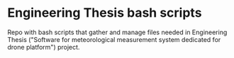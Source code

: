 # Engineering Thesis bash scripts
Repo with bash scripts that gather and manage files needed in Engineering Thesis ("Software for meteorological measurement system dedicated for drone platform") project.

